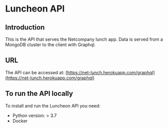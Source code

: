 # Luncheon API

## Introduction

This is the API that serves the Netcompany lunch app. Data is served from a MongoDB cluster to the client with Graphql.

## URL

The API can be accessed at: [https://net-lunch.herokuapp.com/graphql](https://net-lunch.herokuapp.com/graphql)

## To run the API locally

To install and run the Luncheon API you need:

* Python version: > 3.7
* Docker 